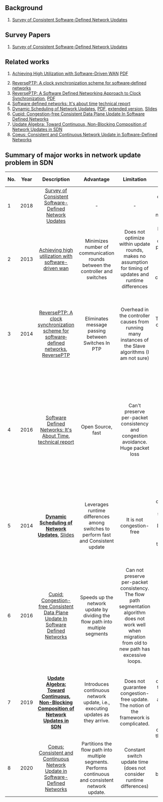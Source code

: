 ## Background
  1. [Survey of Consistent Software-Defined Network Updates](https://ieeexplore.ieee.org/document/8500100)


## Survey Papers
  1. [Survey of Consistent Software-Defined Network Updates](https://ieeexplore.ieee.org/document/8500100)


## Related works
  1. [Achieving High Utilization with Software-Driven WAN](https://dl.acm.org/doi/abs/10.1145/2486001.2486012) [PDF](https://dl.acm.org/doi/pdf/10.1145/2486001.2486012)
<!-- ,[Summary](summaries/Achieving_High_Utilization_with_Software-Driven_WAN.md) -->
  2. [ReversePTP: A clock synchronization scheme for software‐defined networks](https://onlinelibrary.wiley.com/doi/10.1002/nem.1942)
  3. [ReversePTP: A Software Defined Networking Approach to Clock Synchronization](https://dl.acm.org/doi/10.1145/2620728.2620764), [PDF](https://dl.acm.org/doi/pdf/10.1145/2620728.2620764)
  4. [Software defined networks: It's about time](https://ieeexplore.ieee.org/document/7524418) [technical report](https://arxiv.org/pdf/1505.03421.pdf)
  5. [Dynamic Scheduling of Network Updates](https://dl.acm.org/doi/10.1145/2740070.2626307), [PDF](https://dl.acm.org/doi/pdf/10.1145/2740070.2626307?casa_token=E2ajcxVkElIAAAAA:gmOgIACyHqQiqAKQRVejbP1K_37KreR4_TyuzYMTCH-P0M_GdNYnz7-K6x0YCF9Ns_SWFaE26VMp), [extended version](papers/SIGCOMM14_Dionysus_extended.pdf), [Slides](slides/SIGCOMM14_Dionysus_slides.pptx)
  6. [Cupid: Congestion-free Consistent Data Plane Update In Software Defined Networks](https://ieeexplore.ieee.org/document/7524420)
  7. [Update Algebra: Toward Continuous, Non-Blocking Composition of Network Updates in SDN](https://ieeexplore.ieee.org/document/8737618)
  8. [Coeus: Consistent and Continuous Network Update in Software-Defined Networks](https://ieeexplore.ieee.org/document/9155392)



  ## Summary of major works in network update problem in SDN <br>



  No.|Year|Description|Advantage|Limitation| Summary | Evaluation Results |
  -|:------:|:--------------------------------:|:-------------:|:--------: |:---------:|:----:|
  1|2018|[Survey of Consistent Software-Defined Network Updates](https://ieeexplore.ieee.org/document/8500100/)| - | - | a survey and comparison of works of Consistent network update in SDN | -
  2| 2013 | [Achieving high utilization with software-driven wan](https://dl.acm.org/doi/pdf/10.1145/2486001.2486012) | Minimizes number of communication rounds between the controller and switches | Does not optimize within update rounds, makes no assumption for timing of updates and runtime differences | Leverages the link slack capacity (s) to perform update in multiple rounds, e.g., s=10% (0.1) ==> ceil(1/0.1)-1=9 rounds of update.
  3|2014|[ReversePTP: A clock synchronization scheme for software‐defined networks](https://onlinelibrary.wiley.com/doi/10.1002/nem.1942), [ReversePTP](https://dl.acm.org/doi/pdf/10.1145/2620728.2620764)| Eliminates message passing between Switches In PTP| Overhead in the controller causes from running many instances of the Slave algorithms (I am not sure)|The direction of clocks are from switches (masters) to Controller (Slave).| # of messages per second is twice comparing with PTP. No significant CPU utilization difference between PTP and REVERSEPTP.
  4|2016|[Software Defined Networks: It's About Time](https://ieeexplore.ieee.org/document/7524418), [technical report](https://arxiv.org/pdf/1505.03421.pdf)| Open Source, fast| Can't preserve per-packet consistency and congestion avoidance. Huge packet loss|  - | #Of switches does not affect Packet loss. Packet loss is greater than B4 and SWAN. Time4+B4 and Time4+SWAN (hybrid mode) result the same level of packet loss comparing with SWAN & B4.
  5|2014|**[Dynamic Scheduling of Network Updates](https://xinjin.github.io/files/SIGCOMM14_Dionysus.pdf)**, [Slides](https://xinjin.github.io/files/SIGCOMM14_Dionysus_slides.pptx)| Leverages runtime differences among switches to perform fast and Consistent update | It is not congestion-free | Multiple ordering of operations may exist for the same network update, Dionysus uses runtime properties of the switches to perform fast network update.  | Dionysus was compared with SWAN and OneShot. Dionysus has less over subscription and update time than SWAN and acts better in failure recovery.
  6 | 2016 | [Cupid: Congestion-free Consistent Data Plane Update In Software Defined Networks](https://ieeexplore.ieee.org/document/7524420)| Speeds up the network update by dividing the flow path into multiple segments| Can not preserve per-packet consistency. The flow path segmentation algorithm does not work well when migration from old to new path has excessive loops.| Introduces a flow path segmentation algorithm| Faster than [Dionysus](https://xinjin.github.io/files/SIGCOMM14_Dionysus.pdf). It seems the segmentation algorithm does not produce maximum number of segments (fig 7).
  7 | 2019 | **[Update Algebra: Toward Continuous, Non-Blocking Composition of Network Updates in SDN](https://ieeexplore.ieee.org/document/8737618)**| Introduces continuous network update, i.e., executing updates as they arrive. | Does not guarantee congestion-free update. The notion of the framework is complicated. |Merges unexecuted operations with the operations of the newly arrived update to change the network forwarding state from the current state to the target state.| Reduces update time and number of update operations.
  8 | 2020 | [Coeus: Consistent and Continuous Network Update in Software-Defined Networks](https://ieeexplore.ieee.org/document/9155392)| Partitions the flow path into multiple segments. Performs continuous and consistent network update. | Constant switch update time (does not consider runtime differences) | Partitioning algorithm is based on [Cupid](https://ieeexplore.ieee.org/document/7524420)| Less update time and executed operations than [Cupid](https://ieeexplore.ieee.org/document/7524420).
